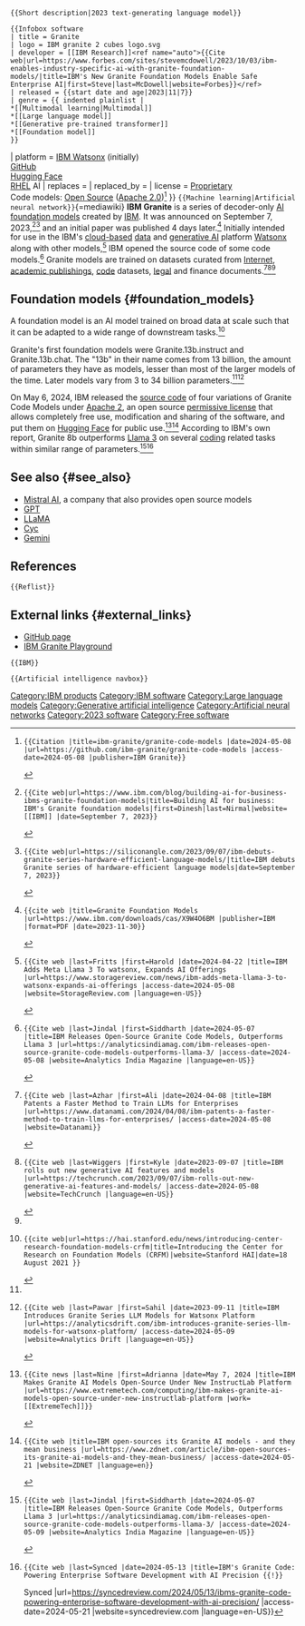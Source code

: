 ```{=mediawiki}
{{Short description|2023 text-generating language model}}
```
```{=mediawiki}
{{Infobox software
| title = Granite
| logo = IBM granite 2 cubes logo.svg
| developer = [[IBM Research]]<ref name="auto">{{Cite web|url=https://www.forbes.com/sites/stevemcdowell/2023/10/03/ibm-enables-industry-specific-ai-with-granite-foundation-models/|title=IBM's New Granite Foundation Models Enable Safe Enterprise AI|first=Steve|last=McDowell|website=Forbes}}</ref>
| released = {{start date and age|2023|11|7}}
| genre = {{ indented plainlist |
*[[Multimodal learning|Multimodal]]
*[[Large language model]]
*[[Generative pre-trained transformer]]
*[[Foundation model]]
}}
```
\| platform = [IBM Watsonx](IBM_Watsonx "wikilink") (initially)\
[GitHub](GitHub "wikilink")\
[Hugging Face](Hugging_Face "wikilink")\
[RHEL](RHEL "wikilink") AI \| replaces = \| replaced_by = \| license =
[Proprietary](Proprietary_software "wikilink")\
Code models: [Open Source](Open-source_software "wikilink") ([Apache
2.0](Apache_License "wikilink"))[^1] }}
`{{Machine learning|Artificial neural network}}`{=mediawiki} **IBM
Granite** is a series of decoder-only [AI](AI "wikilink") [foundation
models](foundation_model "wikilink") created by [IBM](IBM "wikilink").
It was announced on September 7, 2023,[^2][^3] and an initial paper was
published 4 days later.[^4] Initially intended for use in the IBM\'s
[cloud-based](cloud-based "wikilink") [data](data "wikilink") and
[generative AI](generative_AI "wikilink") platform
[Watsonx](Watsonx "wikilink") along with other models,[^5] IBM opened
the source code of some code models.[^6] Granite models are trained on
datasets curated from [Internet](Internet "wikilink"), [academic
publishings](Academic_publishing "wikilink"),
[code](Source_code "wikilink") datasets,
[legal](Legal_instrument "wikilink") and finance documents.[^7][^8][^9]

## Foundation models {#foundation_models}

A foundation model is an AI model trained on broad data at scale such
that it can be adapted to a wide range of downstream tasks.[^10]

Granite\'s first foundation models were Granite.13b.instruct and
Granite.13b.chat. The \"13b\" in their name comes from 13 billion, the
amount of parameters they have as models, lesser than most of the larger
models of the time. Later models vary from 3 to 34 billion
parameters.[^11][^12]

On May 6, 2024, IBM released the [source code](source_code "wikilink")
of four variations of Granite Code Models under [Apache
2](Apache_License "wikilink"), an open source [permissive
license](Permissive_software_license "wikilink") that allows completely
free use, modification and sharing of the software, and put them on
[Hugging Face](Hugging_Face "wikilink") for public use.[^13][^14]
According to IBM\'s own report, Granite 8b outperforms [Llama
3](Llama_3 "wikilink") on several
[coding](Computer_programming "wikilink") related tasks within similar
range of parameters.[^15][^16]

## See also {#see_also}

-   [Mistral AI](Mistral_AI "wikilink"), a company that also provides
    open source models
-   [GPT](Generative_pre-trained_transformer "wikilink")
-   [LLaMA](LLaMA "wikilink")
-   [Cyc](Cyc "wikilink")
-   [Gemini](Gemini_(language_model) "wikilink")

## References

```{=mediawiki}
{{Reflist}}
```
## External links {#external_links}

-   [GitHub page](https://github.com/ibm-granite)
-   [IBM Granite Playground](https://www.ibm.com/granite/playground/)

```{=mediawiki}
{{IBM}}
```
```{=mediawiki}
{{Artificial intelligence navbox}}
```
[Category:IBM products](Category:IBM_products "wikilink") [Category:IBM
software](Category:IBM_software "wikilink") [Category:Large language
models](Category:Large_language_models "wikilink") [Category:Generative
artificial
intelligence](Category:Generative_artificial_intelligence "wikilink")
[Category:Artificial neural
networks](Category:Artificial_neural_networks "wikilink") [Category:2023
software](Category:2023_software "wikilink") [Category:Free
software](Category:Free_software "wikilink")

[^1]:
    ```{=mediawiki}
    {{Citation |title=ibm-granite/granite-code-models |date=2024-05-08 |url=https://github.com/ibm-granite/granite-code-models |access-date=2024-05-08 |publisher=IBM Granite}}
    ```

[^2]:
    ```{=mediawiki}
    {{Cite web|url=https://www.ibm.com/blog/building-ai-for-business-ibms-granite-foundation-models|title=Building AI for business: IBM's Granite foundation models|first=Dinesh|last=Nirmal|website=[[IBM]] |date=September 7, 2023}}
    ```

[^3]:
    ```{=mediawiki}
    {{Cite web|url=https://siliconangle.com/2023/09/07/ibm-debuts-granite-series-hardware-efficient-language-models/|title=IBM debuts Granite series of hardware-efficient language models|date=September 7, 2023}}
    ```

[^4]:
    ```{=mediawiki}
    {{cite web |title=Granite Foundation Models |url=https://www.ibm.com/downloads/cas/X9W4O6BM |publisher=IBM |format=PDF |date=2023-11-30}}
    ```

[^5]:
    ```{=mediawiki}
    {{Cite web |last=Fritts |first=Harold |date=2024-04-22 |title=IBM Adds Meta Llama 3 To watsonx, Expands AI Offerings |url=https://www.storagereview.com/news/ibm-adds-meta-llama-3-to-watsonx-expands-ai-offerings |access-date=2024-05-08 |website=StorageReview.com |language=en-US}}
    ```

[^6]:
    ```{=mediawiki}
    {{Cite web |last=Jindal |first=Siddharth |date=2024-05-07 |title=IBM Releases Open-Source Granite Code Models, Outperforms Llama 3 |url=https://analyticsindiamag.com/ibm-releases-open-source-granite-code-models-outperforms-llama-3/ |access-date=2024-05-08 |website=Analytics India Magazine |language=en-US}}
    ```

[^7]:
    ```{=mediawiki}
    {{Cite web |last=Azhar |first=Ali |date=2024-04-08 |title=IBM Patents a Faster Method to Train LLMs for Enterprises |url=https://www.datanami.com/2024/04/08/ibm-patents-a-faster-method-to-train-llms-for-enterprises/ |access-date=2024-05-08 |website=Datanami}}
    ```

[^8]:
    ```{=mediawiki}
    {{Cite web |last=Wiggers |first=Kyle |date=2023-09-07 |title=IBM rolls out new generative AI features and models |url=https://techcrunch.com/2023/09/07/ibm-rolls-out-new-generative-ai-features-and-models/ |access-date=2024-05-08 |website=TechCrunch |language=en-US}}
    ```

[^9]:

[^10]:
    ```{=mediawiki}
    {{cite web|url=https://hai.stanford.edu/news/introducing-center-research-foundation-models-crfm|title=Introducing the Center for Research on Foundation Models (CRFM)|website=Stanford HAI|date=18 August 2021 }}
    ```

[^11]:

[^12]:
    ```{=mediawiki}
    {{Cite web |last=Pawar |first=Sahil |date=2023-09-11 |title=IBM Introduces Granite Series LLM Models for Watsonx Platform |url=https://analyticsdrift.com/ibm-introduces-granite-series-llm-models-for-watsonx-platform/ |access-date=2024-05-09 |website=Analytics Drift |language=en-US}}
    ```

[^13]:
    ```{=mediawiki}
    {{Cite news |last=Nine |first=Adrianna |date=May 7, 2024 |title=IBM Makes Granite AI Models Open-Source Under New InstructLab Platform |url=https://www.extremetech.com/computing/ibm-makes-granite-ai-models-open-source-under-new-instructlab-platform |work=[[ExtremeTech]]}}
    ```

[^14]:
    ```{=mediawiki}
    {{Cite web |title=IBM open-sources its Granite AI models - and they mean business |url=https://www.zdnet.com/article/ibm-open-sources-its-granite-ai-models-and-they-mean-business/ |access-date=2024-05-21 |website=ZDNET |language=en}}
    ```

[^15]:
    ```{=mediawiki}
    {{Cite web |last=Jindal |first=Siddharth |date=2024-05-07 |title=IBM Releases Open-Source Granite Code Models, Outperforms Llama 3 |url=https://analyticsindiamag.com/ibm-releases-open-source-granite-code-models-outperforms-llama-3/ |access-date=2024-05-09 |website=Analytics India Magazine |language=en-US}}
    ```

[^16]:
    ```{=mediawiki}
    {{Cite web |last=Synced |date=2024-05-13 |title=IBM's Granite Code: Powering Enterprise Software Development with AI Precision {{!}}
    ```
    Synced
    \|url=<https://syncedreview.com/2024/05/13/ibms-granite-code-powering-enterprise-software-development-with-ai-precision/>
    \|access-date=2024-05-21 \|website=syncedreview.com
    \|language=en-US}}
